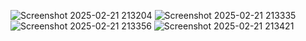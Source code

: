 ![Screenshot 2025-02-21 213204](https://github.com/user-attachments/assets/16259285-7ce6-44aa-8066-02ca325db794)
![Screenshot 2025-02-21 213335](https://github.com/user-attachments/assets/02ce3e85-3f8e-4a08-8e6b-4f3ff9b2e6f0)
![Screenshot 2025-02-21 213356](https://github.com/user-attachments/assets/a87f175f-127b-4968-8e10-5293b534db9a)
![Screenshot 2025-02-21 213421](https://github.com/user-attachments/assets/a57820e0-131e-411a-ba12-536fba3a5ca4)
